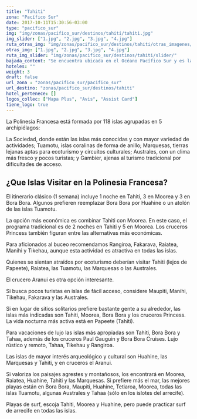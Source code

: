 ```yaml
---
title: "Tahiti"
zona: "Pacífico Sur"
date: 2017-10-11T15:30:56-03:00
type: "pacifico_sur"
img: "img/zonas/pacifico_sur/destinos/tahiti/tahiti.jpg"
img_slider: ["1.jpg", "2.jpg", "3.jpg", "4.jpg"]
ruta_otras_img: "img/zonas/pacifico_sur/destinos/tahiti/otras_imagenes/"
otras_img: ["1.jpg", "2.jpg", "3.jpg", "4.jpg"]
ruta_img_slider: "img/zonas/pacifico_sur/destinos/tahiti/slider/"
bajada_content: "Se encuentra ubicada en el Océano Pacífico Sur y es la isla más grande de la Polinesia Francesa. Su capital es Papeete, el idioma oficial es el francés y su economía se sustenta principalmente del turismo. Junto con las islas Mooera y Bora Bora, Tahiti se presenta como un verdadero paraíso hasta donde llegan cientos de turistas provenientes de todos los rincones del mundo."
hoteles: ""
weight: 3
draft: false
url_zona : "zonas/pacifico_sur/pacifico_sur"
url_destino: "zonas/pacifico_sur/destinos/tahiti"
hotel_pertenece: []
logos_collec: ["Mapa Plus", "Avis", "Assist Card"]
tiene_logo: true
---
```

La Polinesia Francesa está formada por 118 islas agrupadas en 5 archipiélagos:

La Sociedad, donde están las islas más conocidas y con mayor variedad de actividades; Tuamotu, islas coralinas de forma de anillo; Marquesas, tierras lejanas aptas para ecoturismo y circuitos culturales; Australes, con un clima más fresco y pocos turistas; y Gambier, ajenas al turismo tradicional por dificultades de acceso.

## ¿Que Islas Visitar en la Polinesia Francesa?

El itinerario clásico (1 semana) incluye 1 noche en Tahiti, 3 en Moorea y 3 en Bora Bora. Algunos prefieren reemplazar Bora Bora por Huahine o un atolón de las islas Tuamotu.

La opción más económica es combinar Tahiti con Moorea. En este caso, el programa tradicional es de 2 noches en Tahiti y 5 en Moorea. Los cruceros Princess también figuran entre las alternativas más económicas.

Para aficionados al buceo recomendamos Rangiroa, Fakarava, Raiatea, Manihi y Tikehau, aunque esta actividad es atractiva en todas las islas.

Quienes se sientan atraídos por ecoturismo deberían visitar Tahiti (lejos de Papeete), Raiatea, las Tuamotu, las Marquesas o las Australes.

El crucero Aranui es otra opción interesante.

Si busca pocos turistas en islas de fácil acceso, considere Maupiti, Manihi, Tikehau, Fakarava y las Australes.

Si en lugar de sitios solitarios prefiere bastante gente a su alrededor, las islas más indicadas son Tahiti, Moorea, Bora Bora y los cruceros Princess. La vida nocturna más activa está en Papeete (Tahiti).

Para vacaciones de lujo las islas más apropiadas son Tahiti, Bora Bora y Tahaa, además de los cruceros Paul Gauguin y Bora Bora Cruises. Lujo rústico y remoto, Tahaa, Tikehau y Rangiroa.

Las islas de mayor interés arqueológico y cultural son Huahine, las Marquesas y Tahiti, y en cruceros el Aranui.

Si valoriza los paisajes agrestes y montañosos, los encontrará en Moorea, Raiatea, Huahine, Tahiti y las Marquesas. Si prefiere más el mar, las mejores playas están en Bora Bora, Maupiti, Huahine, Tetiaroa, Moorea, todas las islas Tuamotu, algunas Australes y Tahaa (sólo en los islotes del arrecife).

Playas de surf, escoja Tahiti, Moorea y Huahine, pero puede practicar surf de arrecife en todas las islas.

